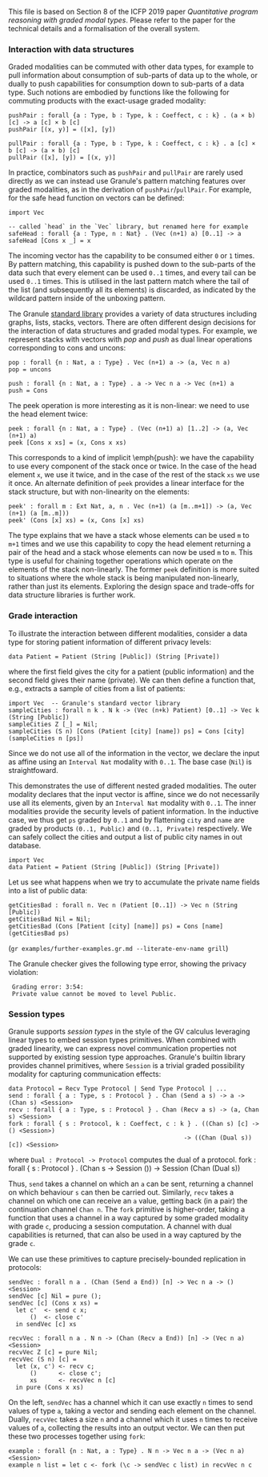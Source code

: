 This file is based on Section 8 of the ICFP 2019 paper _Quantitative program
reasoning with graded modal types_.
Please refer to the paper for the technical details and a formalisation of the
overall system.

### Interaction with data structures

Graded modalities can be commuted with other data types, for example
to pull information about consumption of sub-parts of data up to the
whole, or dually to push capabilities for consumption down to
sub-parts of a data type. Such notions are embodied by functions like
the following for commuting products with the exact-usage graded
modality:

~~~ granule
pushPair : forall {a : Type, b : Type, k : Coeffect, c : k} . (a × b) [c] -> a [c] × b [c]
pushPair [(x, y)] = ([x], [y])
~~~

~~~ granule
pullPair : forall {a : Type, b : Type, k : Coeffect, c : k} . a [c] × b [c] -> (a × b) [c]
pullPair ([x], [y]) = [(x, y)]
~~~

In practice, combinators such as `pushPair` and `pullPair` are rarely
used directly as we can instead use Granule's pattern matching
features over graded modalities, as in the derivation of
`pushPair`/`pullPair`. For example, for the safe head function on
vectors can be defined:

~~~ granule
import Vec

-- called `head` in the `Vec` library, but renamed here for example
safeHead : forall {a : Type, n : Nat} . (Vec (n+1) a) [0..1] -> a
safeHead [Cons x _] = x
~~~

The incoming vector has the capability to be consumed either `0` or
`1` times. By pattern matching, this capability is pushed down to the
sub-parts of the data such that every element can be used `0..1`
times, and every tail can be used `0..1` times. This is utilised in
the last pattern match where the tail of the list (and subsequently
all its elements) is discarded, as indicated by the wildcard pattern
inside of the unboxing pattern.

The Granule
[standard library](https://github.com/granule-project/granule/tree/master/StdLib)
provides a variety of data structures including graphs, lists, stacks,
vectors. There are often different design decisions for the interaction
of data structures and graded modal types. For example, we represent
stacks with vectors with _pop_ and _push_ as dual linear operations
corresponding to cons and uncons:

~~~ granule
pop : forall {n : Nat, a : Type} . Vec (n+1) a -> (a, Vec n a)
pop = uncons

push : forall {n : Nat, a : Type} . a -> Vec n a -> Vec (n+1) a
push = Cons
~~~

The peek operation is more interesting as it is non-linear: we need to
use the head element twice:

~~~ granule
peek : forall {n : Nat, a : Type} . (Vec (n+1) a) [1..2] -> (a, Vec (n+1) a)
peek [Cons x xs] = (x, Cons x xs)
~~~

This corresponds to a kind of implicit \emph{push}: we have the
capability to use every component of the stack once or twice. In the
case of the head element `x`, we use it twice, and in the case of the
rest of the stack `xs` we use it once. An alternate definition of
`peek` provides a linear interface for the stack structure, but with
non-linearity on the elements:

~~~ granule
peek' : forall m : Ext Nat, a, n . Vec (n+1) (a [m..m+1]) -> (a, Vec (n+1) (a [m..m]))
peek' (Cons [x] xs) = (x, Cons [x] xs)
~~~

The type explains that we have a stack whose elements can be used
`m` to `m+1` times and we use this capability to copy
the head element returning a pair of the head and a stack whose
elements can now be used `m` to `m`.  This type is
useful for chaining together operations which operate on the elements
of the stack non-linearly. The former `peek` definition is more
suited to situations where the whole stack is being manipulated
non-linearly, rather than just its elements. Exploring the design
space and trade-offs for data structure libraries is further work.

### Grade interaction
To illustrate the interaction between different modalities,
consider a data type for storing patient
information of different privacy levels:

~~~ granule
data Patient = Patient (String [Public]) (String [Private])
~~~

where the first field gives the city for a patient (public information) and
the second field gives their name (private). We can
then define a function that, e.g., extracts a sample of cities
from a list of patients:


~~~ granule
import Vec  -- Granule's standard vector library
sampleCities : forall n k . N k -> (Vec (n+k) Patient) [0..1] -> Vec k (String [Public])
sampleCities Z [_] = Nil;
sampleCities (S n) [Cons (Patient [city] [name]) ps] = Cons [city] (sampleCities n [ps])
~~~

Since we do not use all of the information in the vector, we declare
the input as affine using an `Interval Nat` modality with `0..1`. The
base case (`Nil`) is straightfoward.

This demonstrates the use of different nested graded modalities.  The
outer modality declares that the input vector is affine, since we do
not necessarily use all its elements, given by an `Interval Nat`
modality with `0..1`.  The inner modalities provide the security
levels of patient information.  In the inductive case, we thus get
`ps` graded by `0..1` and by flattening `city` and `name` are graded
by products `(0..1, Public)` and `(0..1, Private)` respectively.  We
can safely collect the cities and output a list of public city names
in out database.

~~~ grill
import Vec
data Patient = Patient (String [Public]) (String [Private])
~~~

Let us see what happens when we try to accumulate the private name fields into a list
of public data:

~~~ grill
getCitiesBad : forall n. Vec n (Patient [0..1]) -> Vec n (String [Public])
getCitiesBad Nil = Nil;
getCitiesBad (Cons [Patient [city] [name]] ps) = Cons [name] (getCitiesBad ps)
~~~
(`gr examples/further-examples.gr.md --literate-env-name grill`)

The Granule checker gives the following type error, showing the
privacy violation:

     Grading error: 3:54:
     Private value cannot be moved to level Public.

### Session types

Granule supports *session types* in the style of the GV calculus
leveraging linear types to embed session types primitives.  When
combined with graded linearity, we can express novel communication
properties not supported by existing session type approaches.
Granule's builtin library provides channel primitives, where `Session` is
a trivial graded possibility modality for capturing communication
effects:


~~~
data Protocol = Recv Type Protocol | Send Type Protocol | ...
send : forall { a : Type, s : Protocol } . Chan (Send a s) -> a -> (Chan s) <Session>
recv : forall { a : Type, s : Protocol } . Chan (Recv a s) -> (a, Chan s) <Session>
fork : forall { s : Protocol, k : Coeffect, c : k } . ((Chan s) [c] -> () <Session>)
                                                 -> ((Chan (Dual s)) [c]) <Session>
~~~

where `Dual : Protocol -> Protocol` computes the dual of a protocol.
 fork : forall { s : Protocol } . (Chan s -> Session ()) -> Session (Chan (Dual s))

Thus,  `send` takes a channel on which an `a` can be
sent, returning a channel on which behaviour `s` can then
be carried out. Similarly, `recv` takes a channel
on which one can receive an `a` value, getting back (in a pair)
the continuation channel `Chan n`. The `fork`
primitive is higher-order, taking a function that uses a
channel in a way captured by some graded modality with grade
`c`, producing
a session computation. A channel with dual capabilities is returned,
that can also be used in a way captured by the grade `c`.

We can use these primitives to capture precisely-bounded replication
in protocols:

~~~ granule
sendVec : forall n a . (Chan (Send a End)) [n] -> Vec n a -> () <Session>
sendVec [c] Nil = pure ();
sendVec [c] (Cons x xs) =
  let c'  <- send c x;
      ()  <- close c'
  in sendVec [c] xs
~~~

~~~ granule
recvVec : forall n a . N n -> (Chan (Recv a End)) [n] -> (Vec n a) <Session>
recvVec Z [c] = pure Nil;
recvVec (S n) [c] =
  let (x, c') <- recv c;
      ()      <- close c';
      xs      <- recvVec n [c]
  in pure (Cons x xs)
~~~

On the left, `sendVec` has a channel which it can use exactly `n`
times to send values of type `a`, taking a vector and sending each
element on the channel.  Dually, `recvVec` takes a size `n` and a
channel which it uses `n` times to receive values of `a`, collecting
the results into an output vector. We can then put these two processes
together using `fork`:

~~~ granule
example : forall {n : Nat, a : Type} . N n -> Vec n a -> (Vec n a) <Session>
example n list = let c <- fork (\c -> sendVec c list) in recvVec n c
~~~
